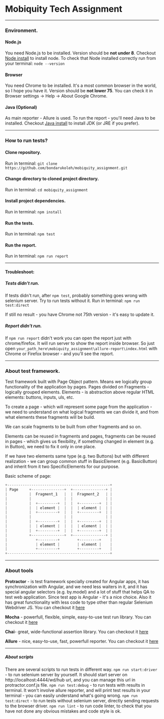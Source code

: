 # Mobiquity Tech Assignment
***
### Environment.
#### Node.js
You need Node.js to be installed. Version should be **not under 8**.
Checkout [Node install](https://nodejs.org/uk/download/ "https://nodejs.org/uk/download/") to install node.
To check that Node installed correctly run from your terminal:
`node --version`

#### Browser
You need Chrome to be installed. It's a most common browser in the world, so I hope you have it.
Version should be **not lower 75**. You can check it in Browser settings -> Help -> About Google Chrome.

#### Java (Optional)
As main reporter - Allure is used. To run the report - you'll need Java to be installed.
Checkout [Java install](https://www.oracle.com/technetwork/java/javase/downloads/index.html "https://www.oracle.com/technetwork/java/javase/downloads/index.html") to install JDK (or JRE if you prefer).

***
### How to run tests?
#### Clone repository.
Run in terminal: 
`git clone https://github.com/bondarukoleh/mobiquity_assignment.git`

#### Change directory to cloned project directory.
Run in terminal:
`cd mobiquity_assignment`

#### Install project dependencies.
Run in terminal:
`npm install`

#### Run the tests.
Run in terminal:
`npm test`

#### Run the report.
Run in terminal:
`npm run report`

***
#### Troubleshoot:

##### Tests didn't run.
If tests didn't run, after `npm test`, probably something goes wrong with selenium server.
Try to run tests without it.
Run in terminal:
`npm run test:direct`

If still no result - you have Chrome not 75th version - it's easy to update it.

##### Report didn't run.
If `npm run report` didn't work you can open the report just with chrome/firefox. It will run server to 
show the report inside browser. So just open `your_path_here\mobiquity_assignment\allure-report\index.html`
with Chrome or Firefox browser - and you'll see the report.

***
### About test framework.
Test framework built with Page Object pattern. Means we logically group functionality of the application by pages.
Pages divided on Fragments - logically grouped elements. Elements - is abstraction above regular HTML
elements: buttons, inputs, uls, etc.

To create a page - which will represent some page from the application - we need to understand on what logical
fragments we can divide it, and from what elements these fragments will be build.

We can scale fragments to be built from other fragments and so on.

Elements can be reused in fragments and pages, fragments can be reused in pages - which gives us flexibility,
if something changed in element (e.g. in Button), we need to fix it only in one place.

If we have two elements same type (e.g. two Buttons) but with different realization - we can group common
stuff in BasicElement (e.g. BasicButton) and inherit from it two SpecificElements for our purpose.

Basic scheme of page:
```js
+-----------------------------------------------+
| Page     +---------------+  +---------------+ |
|          |  Fragment_1   |  |  Fragment_2   | |
|          |               |  |               | |
|          |  +---------+  |  |  +---------+  | |
|          |  | element |  |  |  | element |  | |
|          |  +---------+  |  |  +---------+  | |
|          |               |  |               | |
|          |  +---------+  |  |  +---------+  | |     
|          |  | element |  |  |  | element |  | |
|          |  +---------+  |  |  +---------+  | |
|          +---------------+  +---------------+ |
|             +---------+        +---------+    |
|             | element |        | element |    |
|             +---------+        +---------+    |
+-----------------------------------------------+
```
***
### About tools
**Protractor** - is test framework specially created for Angular apps, it has synchronization with Angular, and
we need less waiters in it, and it has special angular selectors (e.g. by.model) and a lot of stuff that 
helps QA to test web application. Since test app is Angular - it's a nice choice. Also it has great 
functionality with less code to type other than regular Selenium Webdriver JS.
You can checkout it [here](https://www.protractortest.org/#/ "https://www.protractortest.org/#/")

**Mocha** - powerfull, flexible, simple, easy-to-use test run library.
You can checkout it [here](https://mochajs.org/ "https://mochajs.org/")

**Chai**- great, wide-functional assertion library.
You can checkout it [here](https://www.chaijs.com/api/ "https://www.chaijs.com/api/")

**Allure** - nice, easy-to-use, fast, powerfull reporter.
You can checkout it [here](https://docs.qameta.io/allure/ "https://docs.qameta.io/allure/")
***
##### About scripts
There are several scripts to run tests in different way.
`npm run start:driver` - to run selenium server by yourself. It should start server on http://localhost:4444/wd/hub
url, and you can manage this url in protractor.conf.js file.
`npm run test:debug` - to run tests with results in terminal. It won't involve allure reporter, and will print
test results in your terminal - you can easily understand what's going wrong.
`npm run test:direct` - to run tests without selenium server, directly sending requests to the browser driver.
`npm run lint` - to run code linter, to check that you have not done any obvious mistakes and code style is ok.